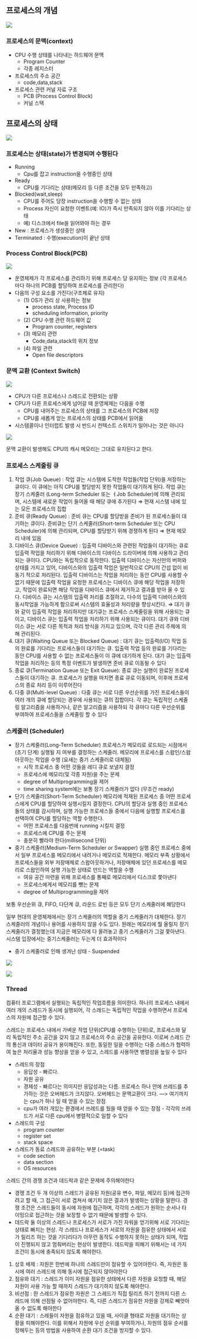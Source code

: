## 프로세스의 개념

![](https://velog.velcdn.com/images/ninaaano/post/99cfd587-3b7a-47c9-9ad2-005882adad36/image.png)


### 프로세스의 문맥(context)

- CPU 수행 상태를 나타내는 하드웨어 문맥
    - Program Counter
    - 각종 레지스터
- 프로세스의 주소 공간
    - code,data,stack
- 프로세스 관련 커널 자료 구조
    - PCB (Process Control Block)
    - 커널 스택

## 프로세스의 상태

![](https://velog.velcdn.com/images/ninaaano/post/8654b02a-aa38-4897-aa48-243aa3b97ffe/image.png)


### 프로세스는 상태(state)가 변경되며 수행된다

- Running
    - Cpu를 잡고 instruction을 수행중인 상태
- Ready
    - CPU를 기다리는 상태(메모리 등 다른 조건을 모두 만족하고)
- Blocked(wait,sleep)
    - CPU를 주어도 당장 instruction을 수행할 수 없는 상태
    - Process 자신이 요청한 이벤트(예: IO)가 즉시 만족되지 않아 이를 기다리는 상태
    - 예) 디스크에서 file을 읽어와야 하는 경우
- New : 프로세스가 생성중인 상태
- Terminated : 수행(execution)이 끝난 상태

### Process Control Block(PCB)

![](https://velog.velcdn.com/images/ninaaano/post/be729fb9-e03a-43f2-94d3-195d7c9645f9/image.png)


- 운영체제가 각 프로세스를 관리하기 위해 프로세스 당 유지하는 정보 (각 프로세스마다 하나의 PCB를 할당하여 프로세스를 관리한다)
- 다음의 구성 요소를 가진다(구조체로 유지)
    - (1) OS가 관리 상 사용하는 정보
        - process state, Process ID
        - scheduling information, priority
    - (2) CPU 수행 관련 하드웨어 값
        - Program counter, registers
    - (3) 메모리 관련
        - Code,data,stack의 위치 정보
    - (4)  파일 관련
        - Open file descriptors

### 문맥 교환 (Context Switch)

![](https://velog.velcdn.com/images/ninaaano/post/f03aed78-bdd4-471c-a9f2-acc0510c4263/image.png)


- CPU가 다른 프로세스나 스레드로 전환되는 상황
- CPU가 다른 프로세스에게 넘어갈 때 운영체제는 다음을 수행
    - CPU를 내어주는 프로세스의 상태를 그 프로세스의 PCB에 저장
    - CPU를 새롭게 얻는 프로세스의 상태를 PCB에서 읽어옴
- 시스템콜이나 인터럽트 발생 시 반드시 컨텍스트 스위치가 일어나는 것은 아니다

![](https://velog.velcdn.com/images/ninaaano/post/0577e20f-8a6c-4c88-829e-0398223634f0/image.png)


문맥 교환이 발생해도 CPU의 캐시 메모리는 그대로 유지된다고 한다. 

### 프로세스 스케줄링 큐

1. 작업 큐(Job Queue) : 작업 큐는 시스템에 도착한 작업들(작업 단위)을 저장하는 큐이다. 이 큐에는 아직 CPU를 할당받지 못한 작업들이 대기하게 된다. 작업 큐는 장기 스케줄러 (Long-term Scheduler 또는 ㅓJob Scheduler)에 의해 관리되며, 시스템에 새로운 작업이 들어올 때 해당 큐에 추가된다
⇒ 현재 시스템 내에 있는 모든 프로세스의 집합
2. 준비 큐(Ready Queue) : 준비 큐는 CPU를 할당받을 준비가 된 프로세스들이 대기하는 큐이다. 준비큐는 단기 스케줄러(Short-term Scheduler 또는 CPU Scheduler)에 의해 관리되며, CPU를 할당받기 위해 경쟁하게 된다
⇒ 현재 메모리 내에 있음
3. 디바이스 큐(Device Queue) : 입출력 디바이스와 관련된 작업들이 대기하는 큐로 입출력 작업을 처리하기 위해 디바이스의 디바이스 드라이버에 의해 사용하고 관리되는 큐이다. CPU와는 독립적으로 동작한다. 입출력 디바이스는 자신만의 버퍼와 상태를 가지고 있어, 디바이스와의 입출력 작업은 일반적으로 CPU의 간섭 없이 비동기 적으로 처리된다. 입출력 디바이스는 작업을 처리하는 동안 CPU를 사용할 수 없기 때문에 입출력 작업을 요청한 프로세스는 디바이스 큐에 해당 작업을 저장하고, 작업이 완료되면 해당 작업을 디바이스 큐에서 제거하고 결과를 받아 올 수 있다. 디바이스 큐는 시스템의 입출력 처리를 조절하고, 다수의 입출력 디바이스와의 동시작업을 가능하게 함으로써 시스템의 효율성과 처리량을 향상시킨다.
⇒ 대기 큐와 같이 입출력 작업을 처리하지만 대기큐는 프로세스 스케줄링을 위해 사용되는 큐이고, 디바이스 큐는 입출력 작업을 처리하기 위해 사용되는 큐이다. 대기 큐와 디바이스 큐는 서로 다른 목적과 처리 방식을 가지고 있으며, 각각 다른 관리 주체에 의해 관리된다.
4. 대기 큐(Waiting Queue 또는 Blocked Queue) : 대기 큐는 입출력(I/O) 작업 등의 완료를 기다리는 프로세스들이 대기하는 큐. 입출력 작업 등의 완료를 기다리는 동안 CPU를 사용할 수 없는 프로세스들이 이 큐에 대기하게 된다. 대기 큐는 입출력 작업을 처리하는 등의 특정 이벤트가 발생하면 준비 큐로 이동될 수 있다
5. 종료 큐(Termination Queue 또는 Exit Queue): 종료 큐는 실행이 완료된 프로세스들이 대기하는 큐. 프로세스가 실행을 마치면 종료 큐로 이동되며, 이후에 프로세스의 종료 처리 등이 이루어진다
6. 다중 큐(Multi-level Queue) : 다중 큐는 서로 다른 우선순위를 가진 프로세스들이 여러 개의 큐에 할당되는 경우에 사용되는 큐의 집합이다. 각 큐는 독립적인 스케줄링 알고리즘을 사용하거나, 같은 알고리즘을 사용하되 각 큐마다 다른 우선순위를 부여하여 프로세스들을 스케줄링 할 수 있다

### 스케줄러 (Scheduler)

- 장기 스케줄러(Long-Term Scheduler)
프로세스가 메모리로 로드되는 시점에서(초기 단계) 실행될 지 여부를 결정하는 스케줄러. 메모리에 프로세스를 스왑인/스왑아웃하는 작업을 수행 (요새는 중기 스케줄러로 대체됨)
    - 시작 프로세스 중 어떤 것들을 레디 큐로 보낼지 결정
    - 프로세스에 메모리(및 각종 자원)을 주는 문제
    - degree of Multiprogramming을 제어
    - time sharing system에는 보통 장기 스케줄러가 없다 (무조건 ready)
- 단기 스케줄러(Short-Term Scheduler)
메모리에 적재된 프로세스 중 어떤 프로세스에게 CPU를 할당하여 실행시킬지 결정한다. CPU의 할당과 실행 중인 프로세스들의 상태를 감시하며, 실행 가능한 프로세스들 중에서 다음에 실행할 프로세스를 선택하여 CPU를 할당하는 역할 수행한다.
    - 어떤 프로세스를 다음번에 running 시킬지 결정
    - 프로세스에 CPU를 주는 문제
    - 충분히 빨라야 한다(millisecond 단위)
- 중기 스케줄러(Medium-Term Scheduler or Swapper)
실행 중인 프로세스 중에서 일부 프로세스를 메모리에서 내려거나 메모리로 적재한다. 메모리 부족 상황에서 프로세스들을 외부 저장매체로 스왑아웃하거나, 저장매체에 있던 프로세스를 메모리로 스왑인하여 실행 가능한 상태로 만드는 역할을 수행
    - 여유 공간 마련을 위해 프로세스를 통째로 메모리에서 디스크로 쫓아낸다
    - 프로세스에게서 메모리를 뺏는 문제
    - degree of Multiprogramming을 제어

보통 우선순위 큐, FIFO, 다단계 큐, 라운드 로빈 등은 모두 단기 스케줄러에 해당한다

일부 현대의 운영체제에서는 장기 스케줄러의 역할을 중기 스케줄러가 대체한다. 장기 스케줄러의 개념이나 용어를 사용하지 않을 수도 있다. 원래는 메모리에 뭘 올릴지 장기 스케줄러가 결정했는데 지금은 메모리에 다 올려놓고 중기 스케줄러가 그걸 쫓아낸다. 시스템 입장에서는 중기스케줄러는 두는게 더 효과적이다

- 중기 스케줄러로 인해 생겨난 상태 - Suspended

![](https://velog.velcdn.com/images/ninaaano/post/31e89a2d-3fd1-408a-a2ac-5146e2fa25b2/image.png)


![](https://velog.velcdn.com/images/ninaaano/post/612d5d15-2732-443d-b3a2-077b5f6ab919/image.png)


### Thread

컴퓨터 프로그램에서 실행되는 독립적인 작업흐름을 의미한다. 하나의 프로세스 내에서 여러 개의 스레드가 동시에 실행되어, 각 스레드는 독립적인 작업을 수행하면서 프로세스의 자원에 접근할 수 있다.

스레드는 프로세스 내에서 가벼운 작업 단위(CPU를 수행하는 단위)로, 프로세스와 달리 독립적인 주소 공간을 갖지 않고 프로세스의 주소 공간을 공유한다. 이로써 스레드 간의 통신과 데이터 공유가 용이해진다. 또한, 동일한 일을 수행하는 다중 스레스가 협력하여 높은 처리율과 성능 향상을 얻을 수 있고, 스레드를 사용하면 병렬성을 높일 수 있다

- 스레드의 장점
    - 응답성 - 빠르다.
    - 자원 공유
    - 경제성 - 빠르다는 의미지만 응답성과는 다름. 프로세스 하나 안에 쓰레드를 추가하는 것은 오버헤드가 크지않다. 오버헤드는 문맥교환이 크다. —> 여기까지는 cpu가 하나 일 때 얻을 수 있는 장점
    - cpu가 여러 개있는 환경에서 쓰레드를 뒀을 때 얻을 수 있는 장점 - 각각의 쓰레드가 서로 다른 cpu에서 병렬적으로 일할 수 있다
- 스레드의 구성
    - program counter
    - register set
    - stack space
- 스레드가 동료 스레드와 공유하는 부분 (=task)
    - code section
    - data section
    - OS resources

스레드 간의 경쟁 조건과 데드락과 같은 문제에 주의해야한다

- 경쟁 조건
두 개 이상의 스레드가 공유된 자원(공유 변수, 파일, 메모리 등)에 접근하려고 할 때, 그 접근이 서로 겹쳐서 예기치 않은 결과가 발생하는 상황을 말한다. 경쟁 조건은 스레드들이 동시에 자원에 접근하며, 각각의 스레드가 원하는 순서나 타이밍으로 접근하는 것을 보장할 수 없기 때문에 발생할 수 있다.
- 데드락
둘 이상의 스레드나 프로세스가 서로가 가진 자워을 얻기위해 서로 기다리는 상태로 빠지는 현상. 각 스레드나 프로세스가 서로의 자원을 점유한 상태에서 서로가 릴리즈 하는 것을 기다리다가 아무런 동작도 수행하지 못하는 상태가 되며, 작업이 진행되지 않고 멈춰버리는 현상이 발생한다. 데드락을 피해기 위해서는 네 가지 조건이 동시에 충족되지 않도록 해야한다.
1. 상호 배제 : 자원은 한번에 하나의 스레드만이 점유할 수 있어야한다. 즉, 자원은 동시에 여러 스레드에 의해 동시에 접근되지 않아야한다
2. 점유와 대기 : 스레드가 이미 자원을 점유한 상태에서 다른 자원을 요청할 때, 해당 자원이 사용 가능 할 때까지 스레드가 대기하지 않도록 해야한다.
3. 비선점 : 한 스레드가 점유한 자원은 그 스레드가 직접 릴리즈 하기 전까지 다른 스레드에 의해 선점될 수 없어야한다. 즉, 다른 스레드가 점유한 자원을 강제로 빼앗아올 수 없도록 해야한다
4. 순환 대기 : 스레들이 자원을 점유하고 있을 때, 사이클 형태로 자원을 대기하는 상황을 피해야한다. 이를 위해서 자원에 우선 순위를 부여하거나, 자원의 점유 순서를 정해두는 등의 방법을 사용하여 순환 대기 조건을 방지할 수 있다.